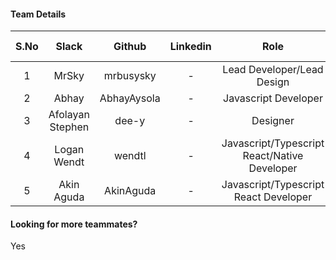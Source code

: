 #### Team Details
| S.No | Slack |   Github  | Linkedin |            Role            | Team Lead |                         Account Number                         |
|:----:|:-----:|:---------:|:--------:|:--------------------------:|-----------|:--------------------------------------------------------------:|
|   1  | MrSky | mrbusysky |     -    | Lead Developer/Lead Design | Yes       |fe06754d2dbf23509e975809e9023b620509c1e6618472f16c9659f59e940337|
|   2  | Abhay | AbhayAysola |     -    | Javascript Developer     | No        |8928526805de48e4bf2ed2a9b4b839e6b2603018ecdfbf4cffdb2065e01a3ed1|
|   3  | Afolayan Stephen | dee-y |     -    | Designer     | No        |e8586057003858fa44a634690424f65ce70bbc0c4651b412378b3fffea61f680|
|   4  | Logan Wendt | wendtl |     -    | Javascript/Typescript React/Native Developer    | No        |cbc2ab2d700825c17ad8487ff9447b08ea5dc3bb0047eb7101c00c346dcbae01|
|   5  | Akin Aguda | AkinAguda |     -    | Javascript/Typescript React Developer    | No        |431f89d714dc2d748c899b14c725a52c2b5560c2b8e2bb2bb691f41a155c3a2e|


#### Looking for more teammates?
Yes
